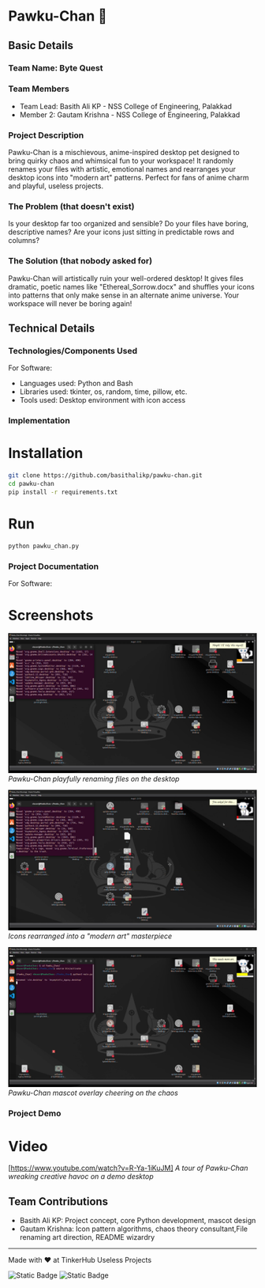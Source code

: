 # Pawku-Chan 🎯

## Basic Details
### Team Name: Byte Quest

### Team Members
- Team Lead: Basith Ali KP - NSS College of Engineering, Palakkad
- Member 2: Gautam Krishna - NSS College of Engineering, Palakkad

### Project Description
Pawku-Chan is a mischievous, anime-inspired desktop pet designed to bring quirky chaos and whimsical fun to your workspace! It randomly renames your files with artistic, emotional names and rearranges your desktop icons into "modern art" patterns. Perfect for fans of anime charm and playful, useless projects.

### The Problem (that doesn't exist)
Is your desktop far too organized and sensible? Do your files have boring, descriptive names? Are your icons just sitting in predictable rows and columns?

### The Solution (that nobody asked for)
Pawku-Chan will artistically ruin your well-ordered desktop! It gives files dramatic, poetic names like "Ethereal_Sorrow.docx" and shuffles your icons into patterns that only make sense in an alternate anime universe. Your workspace will never be boring again!

## Technical Details

### Technologies/Components Used
For Software:
- Languages used: Python and Bash
- Libraries used: tkinter, os, random, time, pillow, etc.
- Tools used: Desktop environment with icon access

### Implementation

# Installation
```bash
git clone https://github.com/basithalikp/pawku-chan.git
cd pawku-chan
pip install -r requirements.txt
```

# Run
```bash
python pawku_chan.py
```

### Project Documentation

For Software:

# Screenshots
![Screenshot 1](screenshots/2025-08-09-051601_hyprshot.png)
*Pawku-Chan playfully renaming files on the desktop*

![Screenshot2](screenshots/2025-08-09-051921_hyprshot.png)
*Icons rearranged into a "modern art" masterpiece*

![Screenshot3](screenshots/2025-08-09-051922_hyprshot.png)
*Pawku-Chan mascot overlay cheering on the chaos*


### Project Demo

# Video
[https://www.youtube.com/watch?v=R-Ya-1iKuJM]
*A tour of Pawku-Chan wreaking creative havoc on a demo desktop*

## Team Contributions
- Basith Ali KP: Project concept, core Python development, mascot design
- Gautam Krishna: Icon pattern algorithms, chaos theory consultant,File renaming art direction, README wizardry

---
Made with ❤️ at TinkerHub Useless Projects 

![Static Badge](https://img.shields.io/badge/TinkerHub-24?color=%23000000&link=https%3A%2F%2Fwww.tinkerhub.org%2F)
![Static Badge](https://img.shields.io/badge/UselessProjects--25-25?link=https%3A%2F%2Fwww.tinkerhub.org%2Fevents%2FQ2Q1TQKX6Q%2FUseless%2520Projects)
